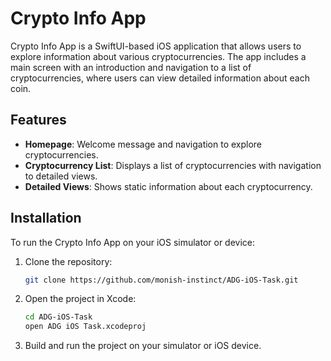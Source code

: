 # Crypto Info App

Crypto Info App is a SwiftUI-based iOS application that allows users to explore information about various cryptocurrencies. The app includes a main screen with an introduction and navigation to a list of cryptocurrencies, where users can view detailed information about each coin.

## Features

- **Homepage**: Welcome message and navigation to explore cryptocurrencies.
- **Cryptocurrency List**: Displays a list of cryptocurrencies with navigation to detailed views.
- **Detailed Views**: Shows static information about each cryptocurrency.

## Installation

To run the Crypto Info App on your iOS simulator or device:
1. Clone the repository:
   ```bash
   git clone https://github.com/monish-instinct/ADG-iOS-Task.git
2. Open the project in Xcode:
    ```bash
    cd ADG-iOS-Task
    open ADG iOS Task.xcodeproj
    ```
3. Build and run the project on your simulator or iOS device.
